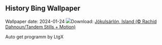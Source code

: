 ## History Bing Wallpaper
Wallpaper date: 2024-01-24
![](https://www.bing.com/th?id=OHR.IcelandBeach_DE-DE2839387359_UHD.jpg&w=1000)Download: [Jökulsárlón, Island (© Rachid Dahnoun/Tandem Stills + Motion)](https://www.bing.com/th?id=OHR.IcelandBeach_DE-DE2839387359_UHD.jpg)

Auto get programm by LtgX
